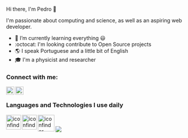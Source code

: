 Hi there, I'm Pedro :wave:

I'm passionate about computing and science, as well as an aspiring web developer.

- :seedling: I’m currently learning everything :smiley:
- :octocat: I'm looking contribute to Open Source projects 
- :earth_americas: I speak Portuguese and a little bit of English
- :mortar_board: I'm a physicist and researcher

### Connect with me:

<a href= "https://www.linkedn.com/in/lobophf"><img align="left" alt="LinkedIn" width="22px" src="https://cdn.jsdelivr.net/npm/simple-icons@v3/icons/linkedin.svg"></a>
<a href= "mailto:lobophf@gmail.com"><img align="left" alt="Gmail" width="22px" src="https://cdn.jsdelivr.net/npm/simple-icons@v3/icons/gmail.svg"></a>
<br>
### Languages and Technologies I use daily

<a href= "https://developer.mozilla.org/en-US/docs/Web/CSS"><img align="left" alt="iconfinder CSS" height=40px src="https://cdn3.iconfinder.com/data/icons/social-media-special/256/css3-512.png"></a>
<a href= "https://html.com/"><img align="left" alt="iconfinder CSS" height=40px src="https://cdn1.iconfinder.com/data/icons/logotypes/32/badge-html-5-512.png"></a>
<a href= "https://html.com/"><img align="left" alt="iconfinder CSS" height=45px src="https://cdn2.iconfinder.com/data/icons/designer-skills/128/code-programming-javascript-software-develop-command-language-512.png"></a>
<br>

<a href="https://github.com/anuraghazra/github-readme-stats">
  <img align="center" src="https://github-readme-stats.vercel.app/api?username=lobophf&theme=vue&show_icons=true&count_private=true" />
</a>
